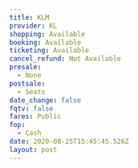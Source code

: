 ```yaml
---
title: KLM
provider: KL
shopping: Available
booking: Available
ticketing: Available
cancel_refund: Not Available
presale:
  - None
postsale:
  - Seats
date_change: false
fqtv: false
fares: Public
fop:
  - Cash
date: 2020-08-25T15:45:45.526Z
layout: post
---
```


